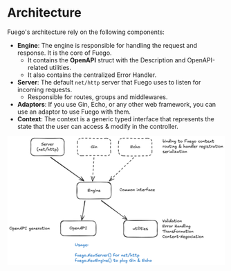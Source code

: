 # Architecture

Fuego's architecture rely on the following components:

- **Engine**: The engine is responsible for handling the request and response. It is the core of Fuego.
  - It contains the **OpenAPI** struct with the Description and OpenAPI-related utilities.
  - It also contains the centralized Error Handler.
- **Server**: The default `net/http` server that Fuego uses to listen for incoming requests.
  - Responsible for routes, groups and middlewares.
- **Adaptors**: If you use Gin, Echo, or any other web framework, you can use an adaptor to use Fuego with them.
- **Context**: The context is a generic typed interface that represents the state that the user can access & modify in the controller.

![Fuego Architecture](./architecture.png)
